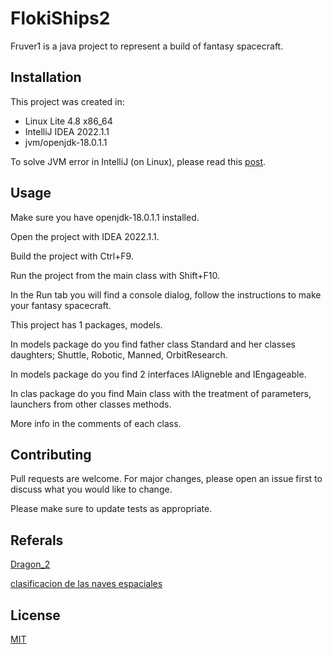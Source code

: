 # FlokiShips2

Fruver1 is a java project to represent a build of fantasy spacecraft.

## Installation

This project was created in:

- Linux Lite 4.8 x86_64
- IntelliJ IDEA 2022.1.1
- jvm/openjdk-18.0.1.1

To solve JVM error in IntelliJ (on Linux), please read this [post](https://ipecas.co/tutoriales/error-cannot-resolve-symbol-string-system-java-intellij-idea-en-linux-lite-ubuntu/).

## Usage

Make sure you have openjdk-18.0.1.1 installed.

Open the project with IDEA 2022.1.1.

Build the project with Ctrl+F9.

Run the project from the main class with Shift+F10.

In the Run tab you will find a console dialog, follow the instructions to make your fantasy spacecraft.


This project has 1 packages, models.

In models package do you find father class Standard and her classes daughters; Shuttle, Robotic, Manned, OrbitResearch.

In models package do you find 2 interfaces IAligneble and IEngageable.

In clas package do you find Main class with the treatment of parameters, launchers from other classes methods.

More info in the comments of each class.


## Contributing
Pull requests are welcome. For major changes, please open an issue first to discuss what you would like to change.

Please make sure to update tests as appropriate.

## Referals
[Dragon_2](https://es.wikipedia.org/wiki/Dragon_2#Vuelos_con_tripulaci%C3%B3n)

[clasificacion de las naves espaciales](https://moaramore.com/2016/05/14/clasificacion-de-las-naves-espaciales/)
## License
[MIT](https://choosealicense.com/licenses/mit/)